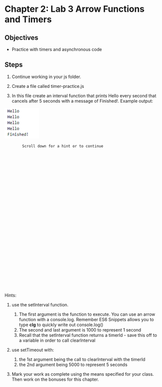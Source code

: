# Chapter 2: Lab 3 Arrow Functions and Timers

## Objectives

* Practice with timers and asynchronous code

## Steps

1. Continue working in your js folder. 
   
2. Create a file called timer-practice.js
   
3. In this file create an interval function that prints Hello every second that cancels after 5 seconds with a message of Finished!. Example output:

  ![Open in Preview mode to see image](../../screenshots/2-timer-function.png)

```txt 
        Scroll down for a hint or to continue


























   
```
Hints:

1. use the setInterval function. 
   1. The first argument is the function to execute. You can use an arrow function with a console.log. Remember ES6 Snippets allows you to type **clg** to quickly write out console.log()
   2. The second and last argument is 1000 to represent 1 second
   3. Recall that the setInterval function returns a timerId - save this off to a variable in order to call clearInterval

2. use setTimeout with:
   1. the 1st argument being the call to clearInterval with the timerId
   2. the 2nd argument being 5000 to represent 5 seconds


1. Mark your work as complete using the means specified for your class. Then work on the bonuses for this chapter.
